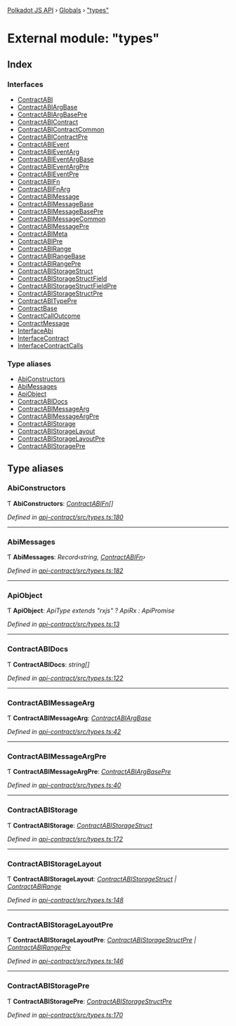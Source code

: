 [Polkadot JS API](../README.md) › [Globals](../globals.md) › ["types"](_types_.md)

# External module: "types"

## Index

### Interfaces

* [ContractABI](../interfaces/_types_.contractabi.md)
* [ContractABIArgBase](../interfaces/_types_.contractabiargbase.md)
* [ContractABIArgBasePre](../interfaces/_types_.contractabiargbasepre.md)
* [ContractABIContract](../interfaces/_types_.contractabicontract.md)
* [ContractABIContractCommon](../interfaces/_types_.contractabicontractcommon.md)
* [ContractABIContractPre](../interfaces/_types_.contractabicontractpre.md)
* [ContractABIEvent](../interfaces/_types_.contractabievent.md)
* [ContractABIEventArg](../interfaces/_types_.contractabieventarg.md)
* [ContractABIEventArgBase](../interfaces/_types_.contractabieventargbase.md)
* [ContractABIEventArgPre](../interfaces/_types_.contractabieventargpre.md)
* [ContractABIEventPre](../interfaces/_types_.contractabieventpre.md)
* [ContractABIFn](../interfaces/_types_.contractabifn.md)
* [ContractABIFnArg](../interfaces/_types_.contractabifnarg.md)
* [ContractABIMessage](../interfaces/_types_.contractabimessage.md)
* [ContractABIMessageBase](../interfaces/_types_.contractabimessagebase.md)
* [ContractABIMessageBasePre](../interfaces/_types_.contractabimessagebasepre.md)
* [ContractABIMessageCommon](../interfaces/_types_.contractabimessagecommon.md)
* [ContractABIMessagePre](../interfaces/_types_.contractabimessagepre.md)
* [ContractABIMeta](../interfaces/_types_.contractabimeta.md)
* [ContractABIPre](../interfaces/_types_.contractabipre.md)
* [ContractABIRange](../interfaces/_types_.contractabirange.md)
* [ContractABIRangeBase](../interfaces/_types_.contractabirangebase.md)
* [ContractABIRangePre](../interfaces/_types_.contractabirangepre.md)
* [ContractABIStorageStruct](../interfaces/_types_.contractabistoragestruct.md)
* [ContractABIStorageStructField](../interfaces/_types_.contractabistoragestructfield.md)
* [ContractABIStorageStructFieldPre](../interfaces/_types_.contractabistoragestructfieldpre.md)
* [ContractABIStorageStructPre](../interfaces/_types_.contractabistoragestructpre.md)
* [ContractABITypePre](../interfaces/_types_.contractabitypepre.md)
* [ContractBase](../interfaces/_types_.contractbase.md)
* [ContractCallOutcome](../interfaces/_types_.contractcalloutcome.md)
* [ContractMessage](../interfaces/_types_.contractmessage.md)
* [InterfaceAbi](../interfaces/_types_.interfaceabi.md)
* [InterfaceContract](../interfaces/_types_.interfacecontract.md)
* [InterfaceContractCalls](../interfaces/_types_.interfacecontractcalls.md)

### Type aliases

* [AbiConstructors](_types_.md#abiconstructors)
* [AbiMessages](_types_.md#abimessages)
* [ApiObject](_types_.md#apiobject)
* [ContractABIDocs](_types_.md#contractabidocs)
* [ContractABIMessageArg](_types_.md#contractabimessagearg)
* [ContractABIMessageArgPre](_types_.md#contractabimessageargpre)
* [ContractABIStorage](_types_.md#contractabistorage)
* [ContractABIStorageLayout](_types_.md#contractabistoragelayout)
* [ContractABIStorageLayoutPre](_types_.md#contractabistoragelayoutpre)
* [ContractABIStoragePre](_types_.md#contractabistoragepre)

## Type aliases

###  AbiConstructors

Ƭ **AbiConstructors**: *[ContractABIFn](../interfaces/_types_.contractabifn.md)[]*

*Defined in [api-contract/src/types.ts:180](https://github.com/polkadot-js/api/blob/07ca18502b/packages/api-contract/src/types.ts#L180)*

___

###  AbiMessages

Ƭ **AbiMessages**: *Record‹string, [ContractABIFn](../interfaces/_types_.contractabifn.md)›*

*Defined in [api-contract/src/types.ts:182](https://github.com/polkadot-js/api/blob/07ca18502b/packages/api-contract/src/types.ts#L182)*

___

###  ApiObject

Ƭ **ApiObject**: *ApiType extends "rxjs" ? ApiRx : ApiPromise*

*Defined in [api-contract/src/types.ts:13](https://github.com/polkadot-js/api/blob/07ca18502b/packages/api-contract/src/types.ts#L13)*

___

###  ContractABIDocs

Ƭ **ContractABIDocs**: *string[]*

*Defined in [api-contract/src/types.ts:122](https://github.com/polkadot-js/api/blob/07ca18502b/packages/api-contract/src/types.ts#L122)*

___

###  ContractABIMessageArg

Ƭ **ContractABIMessageArg**: *[ContractABIArgBase](../interfaces/_types_.contractabiargbase.md)*

*Defined in [api-contract/src/types.ts:42](https://github.com/polkadot-js/api/blob/07ca18502b/packages/api-contract/src/types.ts#L42)*

___

###  ContractABIMessageArgPre

Ƭ **ContractABIMessageArgPre**: *[ContractABIArgBasePre](../interfaces/_types_.contractabiargbasepre.md)*

*Defined in [api-contract/src/types.ts:40](https://github.com/polkadot-js/api/blob/07ca18502b/packages/api-contract/src/types.ts#L40)*

___

###  ContractABIStorage

Ƭ **ContractABIStorage**: *[ContractABIStorageStruct](../interfaces/_types_.contractabistoragestruct.md)*

*Defined in [api-contract/src/types.ts:172](https://github.com/polkadot-js/api/blob/07ca18502b/packages/api-contract/src/types.ts#L172)*

___

###  ContractABIStorageLayout

Ƭ **ContractABIStorageLayout**: *[ContractABIStorageStruct](../interfaces/_types_.contractabistoragestruct.md) | [ContractABIRange](../interfaces/_types_.contractabirange.md)*

*Defined in [api-contract/src/types.ts:148](https://github.com/polkadot-js/api/blob/07ca18502b/packages/api-contract/src/types.ts#L148)*

___

###  ContractABIStorageLayoutPre

Ƭ **ContractABIStorageLayoutPre**: *[ContractABIStorageStructPre](../interfaces/_types_.contractabistoragestructpre.md) | [ContractABIRangePre](../interfaces/_types_.contractabirangepre.md)*

*Defined in [api-contract/src/types.ts:146](https://github.com/polkadot-js/api/blob/07ca18502b/packages/api-contract/src/types.ts#L146)*

___

###  ContractABIStoragePre

Ƭ **ContractABIStoragePre**: *[ContractABIStorageStructPre](../interfaces/_types_.contractabistoragestructpre.md)*

*Defined in [api-contract/src/types.ts:170](https://github.com/polkadot-js/api/blob/07ca18502b/packages/api-contract/src/types.ts#L170)*
